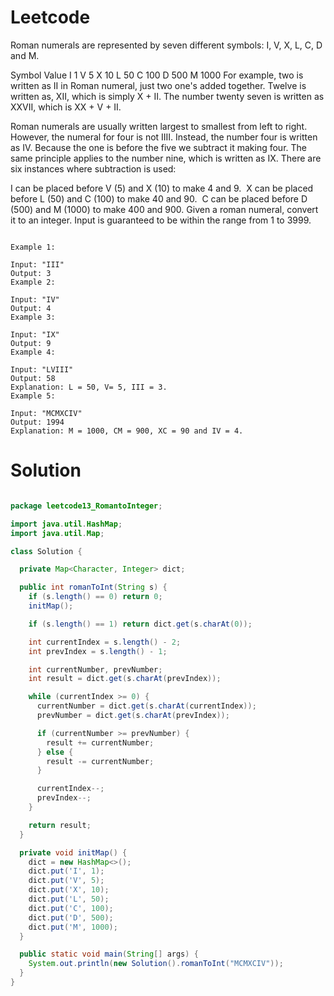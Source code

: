 # Leetcode

Roman numerals are represented by seven different symbols: I, V, X, L, C, D and M.

Symbol       Value
I             1
V             5
X             10
L             50
C             100
D             500
M             1000
For example, two is written as II in Roman numeral, just two one's added together. Twelve is written as, XII, which is simply X + II. The number twenty seven is written as XXVII, which is XX + V + II.

Roman numerals are usually written largest to smallest from left to right. However, the numeral for four is not IIII. Instead, the number four is written as IV. Because the one is before the five we subtract it making four. The same principle applies to the number nine, which is written as IX. There are six instances where subtraction is used:

I can be placed before V (5) and X (10) to make 4 and 9. 
X can be placed before L (50) and C (100) to make 40 and 90. 
C can be placed before D (500) and M (1000) to make 400 and 900.
Given a roman numeral, convert it to an integer. Input is guaranteed to be within the range from 1 to 3999.

```

Example 1:

Input: "III"
Output: 3
Example 2:

Input: "IV"
Output: 4
Example 3:

Input: "IX"
Output: 9
Example 4:

Input: "LVIII"
Output: 58
Explanation: L = 50, V= 5, III = 3.
Example 5:

Input: "MCMXCIV"
Output: 1994
Explanation: M = 1000, CM = 900, XC = 90 and IV = 4.

```

# Solution


```java

package leetcode13_RomantoInteger;

import java.util.HashMap;
import java.util.Map;

class Solution {

  private Map<Character, Integer> dict;

  public int romanToInt(String s) {
    if (s.length() == 0) return 0;
    initMap();

    if (s.length() == 1) return dict.get(s.charAt(0));

    int currentIndex = s.length() - 2;
    int prevIndex = s.length() - 1;

    int currentNumber, prevNumber;
    int result = dict.get(s.charAt(prevIndex));

    while (currentIndex >= 0) {
      currentNumber = dict.get(s.charAt(currentIndex));
      prevNumber = dict.get(s.charAt(prevIndex));

      if (currentNumber >= prevNumber) {
        result += currentNumber;
      } else {
        result -= currentNumber;
      }

      currentIndex--;
      prevIndex--;
    }

    return result;
  }

  private void initMap() {
    dict = new HashMap<>();
    dict.put('I', 1);
    dict.put('V', 5);
    dict.put('X', 10);
    dict.put('L', 50);
    dict.put('C', 100);
    dict.put('D', 500);
    dict.put('M', 1000);
  }

  public static void main(String[] args) {
    System.out.println(new Solution().romanToInt("MCMXCIV"));
  }
}

```
